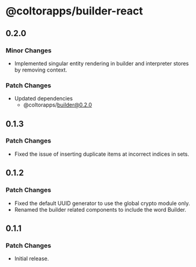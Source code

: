 # @coltorapps/builder-react

## 0.2.0

### Minor Changes

- Implemented singular entity rendering in builder and interpreter stores by removing context.

### Patch Changes

- Updated dependencies
  - @coltorapps/builder@0.2.0

## 0.1.3

### Patch Changes

- Fixed the issue of inserting duplicate items at incorrect indices in sets.

## 0.1.2

### Patch Changes

- Fixed the default UUID generator to use the global crypto module only.
- Renamed the builder related components to include the word Builder.

## 0.1.1

### Patch Changes

- Initial release.
